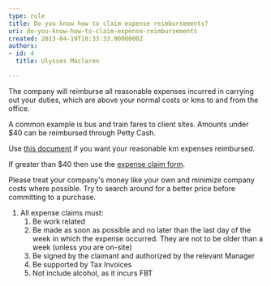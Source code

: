 ```yaml
---
type: rule
title: Do you know how to claim expense reimbursements?
uri: do-you-know-how-to-claim-expense-reimbursements
created: 2013-04-19T18:33:33.0000000Z
authors:
- id: 4
  title: Ulysses Maclaren

---
```


 
The company will reimburse all reasonable expenses incurred in carrying out your duties, which are above your normal costs or kms to and from the office.

A common example is bus and train fares to client sites. Amounts under $40 can be reimbursed through Petty Cash.
 
Use     [this document](http&#58;//www.ssw.com.au/ssw/StandardsInternal/Forms/ExpensesReimbursementKM.xlt) if you want your reasonable km expenses reimbursed.

If greater than $40 then use the [expense claim form](http&#58;//www.ssw.com.au/ssw/StandardsInternal/Forms/ExpensesReimbursement.xls).

Please treat your company's money like your own and minimize company costs where possible. Try to search around for a better price before committing to a purchase.

1. All expense claims must:
    1. Be work related
    2. Be made as soon as possible and no later than the last day of the week in which the expense occurred. They are not to be older than a week (unless you are on-site)
    3. Be signed by the claimant and authorized by the relevant Manager
    4. Be supported by Tax Invoices
    5. Not include alcohol, as it incurs FBT


